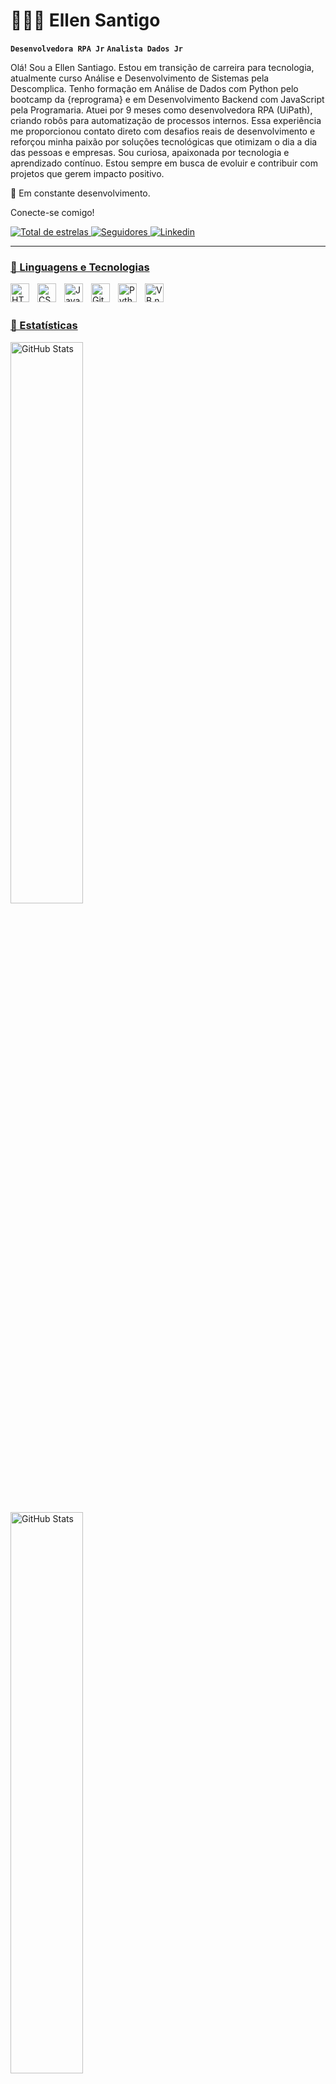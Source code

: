 # 👩🏻‍💻 Ellen Santigo 

**`Desenvolvedora RPA Jr`**
**`Analista Dados Jr`**

Olá! Sou a Ellen Santiago.
Estou em transição de carreira para tecnologia, atualmente curso Análise e Desenvolvimento de Sistemas pela Descomplica.
Tenho formação em Análise de Dados com Python pelo bootcamp da {reprograma} e em Desenvolvimento Backend com JavaScript pela Programaria.
Atuei por 9 meses como desenvolvedora RPA (UiPath), criando robôs para automatização de processos internos. 
Essa experiência me proporcionou contato direto com desafios reais de desenvolvimento e reforçou minha paixão por soluções tecnológicas que otimizam o dia a dia das pessoas e empresas.
Sou curiosa, apaixonada por tecnologia e aprendizado contínuo. 
Estou sempre em busca de evoluir e contribuir com projetos que gerem impacto positivo.

🚀 Em constante desenvolvimento. 

Conecte-se comigo!

<p align="left">   
    <a href="https://github.com/EllenMSantiago">
        <img 
            alt="Total de estrelas" 
            title="Total de estrelas GitHub" 
            src="https://custom-icon-badges.demolab.com/github/stars/EllenMSantiago?color=55960c&style=for-the-badge&labelColor=488207&logo=star&label=estrelas"
        />
    </a>
    <a href="https://github.com/EllenMSantiago?tab=followers">
        <img 
            alt="Seguidores" 
            title="Me siga no GitHub" 
            src="https://custom-icon-badges.demolab.com/github/followers/EllenMSantiago?color=236ad3&labelColor=1155ba&style=for-the-badge&logo=github&label=Seguidores&logoColor=white"/>
    </a>
    <a href="https://www.linkedin.com/in/EllenMSantiago/">
        <img 
            alt="Linkedin" 
            title="Conecte-se Comigo"
            src="https://img.shields.io/badge/LinkedIn-0077B5?style=for-the-badge&logo=linkedin&logoColor=white"/>
            
</p>

---

### 🤖 Linguagens e Tecnologias
<img 
    align="left" 
    alt="HTML"
    title="HTML" 
    width="30px" 
    style="padding-right: 10px;" 
    src="https://cdn.jsdelivr.net/gh/devicons/devicon@latest/icons/html5/html5-original.svg" 
/>
<img 
    align="left" 
    alt="CSS" 
    title="CSS"
    alt="Python" 
    title="Python (scripts, automações)" 
    width="30px" 
    style="padding-right: 10px;" 
    src="https://cdn.jsdelivr.net/gh/devicons/devicon@latest/icons/css3/css3-original.svg" 
    src="https://cdn.jsdelivr.net/gh/devicons/devicon@latest/icons/python/python-original.svg" 
/>
<img 
    align="left" 
    alt="JavaScript" 
    title="JavaScript"
    alt="SQL" 
    title="SQL (Consulta e Auditoria de Dados)" 
    width="30px" 
    style="padding-right: 10px;" 
    src="https://cdn.jsdelivr.net/gh/devicons/devicon@latest/icons/javascript/javascript-original.svg" 
    src="https://cdn.jsdelivr.net/gh/devicons/devicon@latest/icons/mysql/mysql-original.svg" 
/>
<img 
    align="left" 
    alt="Git" 
    title="Git"
    title="Git (Controle de versão)" 
    width="30px" 
    style="padding-right: 10px;" 
    src="https://cdn.jsdelivr.net/gh/devicons/devicon@latest/icons/git/git-original.svg" 
/>
<img 
    align="left" 
    alt="Python" 
    title="Python"
    width="30px" 
    style="padding-right: 10px;" 
    src="https://cdn.jsdelivr.net/gh/devicons/devicon@latest/icons/python/python-original.svg" 
/>
<img 
    align="left" 
    alt="VB.net" 
    title="VB.net"
    width="30px" 
    style="padding-right: 10px;" 
    src="https://cdn.jsdelivr.net/gh/devicons/devicon@latest/icons/visualbasic/visualbasic-original.svg" 
/>
   


<br/>
<br/>

### 🤖 Estatísticas

<img 
    align="left" 
    alt="GitHub Stats" 
    width="48%"  
    style="padding-right: 10px;" 
    src="https://github-readme-stats.vercel.app/api?username=EllenMSantiago&show_icons=true&theme=tokyonight&include_all_commits=true&locale=pt-br"
/>
<img 
    align="left" 
    alt="GitHub Stats" 
    width="48%"
    style="padding-right: 10px;" 
    src="https://github-readme-stats.vercel.app/api/top-langs/?username=EllenMSantiago&show_icons=true&theme=tokyonight&layout=compact&custom_title=Tecnologias&langs_count=4"
/>

</p>

